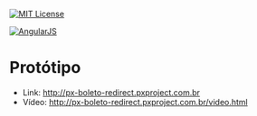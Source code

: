 [![MIT License][license-image]][license-url]

[![AngularJS][angularJs-image]][angularJs-url]

# Protótipo

* Link: http://px-boleto-redirect.pxproject.com.br
* Vídeo: http://px-boleto-redirect.pxproject.com.br/video.html

[license-image]: https://img.shields.io/github/license/mashape/apistatus.svg?style=flat
[license-url]: LICENSE

[angularJs-image]: https://img.shields.io/badge/angularJs-v1.*-blue.svg?style=flat
[angularJs-url]: https://angularjs.org/